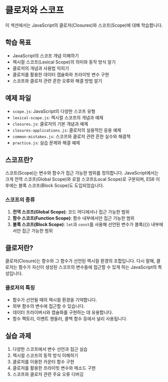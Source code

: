 # 클로저와 스코프

이 섹션에서는 JavaScript의 클로저(Closures)와 스코프(Scope)에 대해 학습합니다.

## 학습 목표

- JavaScript의 스코프 개념 이해하기
- 렉시컬 스코프(Lexical Scope)의 의미와 동작 방식 알기
- 클로저의 개념과 사용법 익히기
- 클로저를 활용한 데이터 캡슐화와 프라이빗 변수 구현
- 스코프와 클로저 관련 흔한 오류와 해결 방법 알기

## 예제 파일

- `scope.js`: JavaScript의 다양한 스코프 유형
- `lexical-scope.js`: 렉시컬 스코프의 개념과 예제
- `closures.js`: 클로저의 기본 개념과 예제
- `closures-applications.js`: 클로저의 실용적인 응용 예제
- `common-mistakes.js`: 스코프와 클로저 관련 흔한 실수와 해결책
- `practice.js`: 실습 문제와 해결 예제

## 스코프란?

스코프(Scope)는 변수와 함수가 접근 가능한 범위를 정의합니다. JavaScript에서는 크게 전역 스코프(Global Scope)와 로컬 스코프(Local Scope)로 구분되며, ES6 이후에는 블록 스코프(Block Scope)도 도입되었습니다.

### 스코프의 종류

1. **전역 스코프(Global Scope)**: 코드 어디에서나 접근 가능한 범위
2. **함수 스코프(Function Scope)**: 함수 내부에서만 접근 가능한 범위
3. **블록 스코프(Block Scope)**: `let`과 `const`를 사용해 선언된 변수가 블록({}) 내부에서만 접근 가능한 범위

## 클로저란?

클로저(Closure)는 함수와 그 함수가 선언된 렉시컬 환경의 조합입니다. 다시 말해, 클로저는 함수가 자신이 생성된 스코프의 변수들에 접근할 수 있게 하는 JavaScript의 특성입니다.

### 클로저의 특징

- 함수가 선언될 때의 렉시컬 환경을 기억합니다.
- 외부 함수의 변수에 접근할 수 있습니다.
- 데이터 프라이버시와 캡슐화를 구현하는 데 유용합니다.
- 함수 팩토리, 이벤트 핸들러, 콜백 함수 등에서 널리 사용됩니다.

## 실습 과제

1. 다양한 스코프에서 변수 선언과 접근 실습
2. 렉시컬 스코프의 동작 방식 이해하기
3. 클로저를 이용한 카운터 함수 구현
4. 클로저를 활용한 프라이빗 변수와 메소드 구현
5. 스코프와 클로저 관련 주요 오류 디버깅 